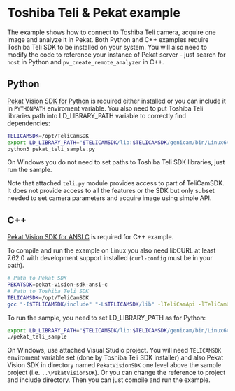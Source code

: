 # Toshiba Teli & Pekat example

The example shows how to connect to Toshiba Teli camera, acquire one image and analyze it in Pekat. Both Python and C++ examples require Toshiba Teli
SDK to be installed on your system. You will also need to modify the code to reference your instance of Pekat server - just search for `host` in
Python and `pv_create_remote_analyzer` in C++.

## Python

[Pekat Vision SDK for Python](https://github.com/pekat-vision/pekat-vision-sdk-python) is required either installed or you can include it in
`PYTHONPATH` enviroment variable. You also need to put Toshiba Teli libraries path into LD_LIBRARY_PATH variable to correctly find dependencies:

```sh
TELICAMSDK=/opt/TeliCamSDK
export LD_LIBRARY_PATH="$TELICAMSDK/lib:$TELICAMSDK/genicam/bin/Linux64_x64:$LD_LIBRARY_PATH"
python3 pekat_teli_sample.py
```
On Windows you do not need to set paths to Toshiba Teli SDK libraries, just run the sample.

Note that attached `teli.py` module provides access to part of TeliCamSDK. It does not provide access to all the features or the SDK but only subset
needed to set camera parameters and acquire image using simple API.

## C++

[Pekat Vision SDK for ANSI C](https://github.com/pekat-vision/pekat-vision-sdk-ansi-c) is required for C++ example.

To compile and run the example on Linux you also need libCURL at least 7.62.0 with development support installed (`curl-config` must be in your
path).

```sh
# Path to Pekat SDK
PEKATSDK=pekat-vision-sdk-ansi-c
# Path to Toshiba Teli SDK
TELICAMSDK=/opt/TeliCamSDK
gcc "-I$TELICAMSDK/include" "-L$TELICAMSDK/lib" -lTeliCamApi -lTeliCamUtl `curl-config --cflags` `curl-config --libs` "-I$PEKATSDK" "$PEKATSDK/pekatvision/sdk_linux.c" pekat_teli_sample.cpp -o pekat_teli_sample
```

To run the sample, you need to set LD_LIBRARY_PATH as for Python:

```sh
export LD_LIBRARY_PATH="$TELICAMSDK/lib:$TELICAMSDK/genicam/bin/Linux64_x64:$LD_LIBRARY_PATH"
./pekat_teli_sample
```

On Windows, use attached Visual Studio project. You will need `TELICAMSDK` enviroment variable set (done by Toshiba Teli SDK installer) and also
Pekat Vision SDK in directory named `PekatVisionSDK` one level above the sample project (i.e. `..\PekatVisionSDK`). Or you can change the reference
to project and include directory. Then you can just compile and run the example.
